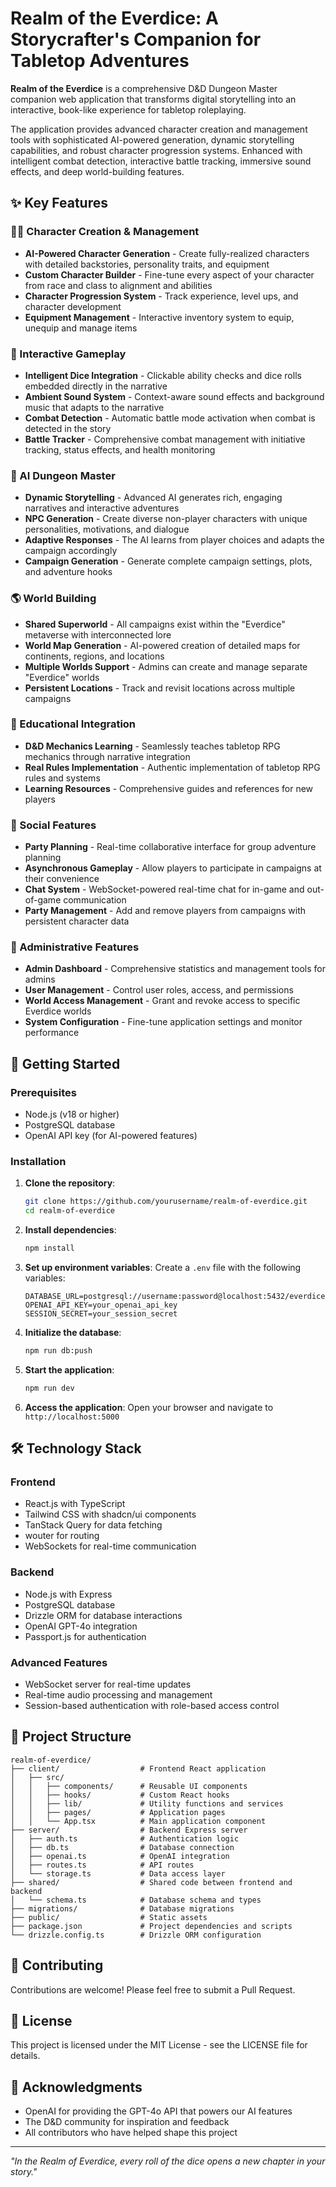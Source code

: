 
# Realm of the Everdice: A Storycrafter's Companion for Tabletop Adventures

**Realm of the Everdice** is a comprehensive D&D Dungeon Master companion web application that transforms digital storytelling into an interactive, book-like experience for tabletop roleplaying. 

The application provides advanced character creation and management tools with sophisticated AI-powered generation, dynamic storytelling capabilities, and robust character progression systems. Enhanced with intelligent combat detection, interactive battle tracking, immersive sound effects, and deep world-building features.

## ✨ Key Features

### 🧙‍♂️ Character Creation & Management
* **AI-Powered Character Generation** - Create fully-realized characters with detailed backstories, personality traits, and equipment
* **Custom Character Builder** - Fine-tune every aspect of your character from race and class to alignment and abilities
* **Character Progression System** - Track experience, level ups, and character development
* **Equipment Management** - Interactive inventory system to equip, unequip and manage items

### 🎲 Interactive Gameplay
* **Intelligent Dice Integration** - Clickable ability checks and dice rolls embedded directly in the narrative
* **Ambient Sound System** - Context-aware sound effects and background music that adapts to the narrative
* **Combat Detection** - Automatic battle mode activation when combat is detected in the story
* **Battle Tracker** - Comprehensive combat management with initiative tracking, status effects, and health monitoring

### 🤖 AI Dungeon Master
* **Dynamic Storytelling** - Advanced AI generates rich, engaging narratives and interactive adventures
* **NPC Generation** - Create diverse non-player characters with unique personalities, motivations, and dialogue
* **Adaptive Responses** - The AI learns from player choices and adapts the campaign accordingly
* **Campaign Generation** - Generate complete campaign settings, plots, and adventure hooks

### 🌎 World Building
* **Shared Superworld** - All campaigns exist within the "Everdice" metaverse with interconnected lore
* **World Map Generation** - AI-powered creation of detailed maps for continents, regions, and locations
* **Multiple Worlds Support** - Admins can create and manage separate "Everdice" worlds
* **Persistent Locations** - Track and revisit locations across multiple campaigns

### 🧠 Educational Integration
* **D&D Mechanics Learning** - Seamlessly teaches tabletop RPG mechanics through narrative integration
* **Real Rules Implementation** - Authentic implementation of tabletop RPG rules and systems
* **Learning Resources** - Comprehensive guides and references for new players

### 👥 Social Features
* **Party Planning** - Real-time collaborative interface for group adventure planning
* **Asynchronous Gameplay** - Allow players to participate in campaigns at their convenience
* **Chat System** - WebSocket-powered real-time chat for in-game and out-of-game communication
* **Party Management** - Add and remove players from campaigns with persistent character data

### 🔧 Administrative Features
* **Admin Dashboard** - Comprehensive statistics and management tools for admins
* **User Management** - Control user roles, access, and permissions
* **World Access Management** - Grant and revoke access to specific Everdice worlds
* **System Configuration** - Fine-tune application settings and monitor performance

## 🚀 Getting Started

### Prerequisites
* Node.js (v18 or higher)
* PostgreSQL database
* OpenAI API key (for AI-powered features)

### Installation

1. **Clone the repository**:
   ```bash
   git clone https://github.com/yourusername/realm-of-everdice.git
   cd realm-of-everdice
   ```

2. **Install dependencies**:
   ```bash
   npm install
   ```

3. **Set up environment variables**:
   Create a `.env` file with the following variables:
   ```
   DATABASE_URL=postgresql://username:password@localhost:5432/everdice
   OPENAI_API_KEY=your_openai_api_key
   SESSION_SECRET=your_session_secret
   ```

4. **Initialize the database**:
   ```bash
   npm run db:push
   ```

5. **Start the application**:
   ```bash
   npm run dev
   ```

6. **Access the application**:
   Open your browser and navigate to `http://localhost:5000`

## 🛠️ Technology Stack

### Frontend
* React.js with TypeScript
* Tailwind CSS with shadcn/ui components
* TanStack Query for data fetching
* wouter for routing
* WebSockets for real-time communication

### Backend
* Node.js with Express
* PostgreSQL database
* Drizzle ORM for database interactions
* OpenAI GPT-4o integration
* Passport.js for authentication

### Advanced Features
* WebSocket server for real-time updates
* Real-time audio processing and management
* Session-based authentication with role-based access control

## 📁 Project Structure

```
realm-of-everdice/
├── client/                  # Frontend React application
│   ├── src/
│   │   ├── components/      # Reusable UI components
│   │   ├── hooks/           # Custom React hooks
│   │   ├── lib/             # Utility functions and services
│   │   ├── pages/           # Application pages
│   │   └── App.tsx          # Main application component
├── server/                  # Backend Express server
│   ├── auth.ts              # Authentication logic
│   ├── db.ts                # Database connection
│   ├── openai.ts            # OpenAI integration
│   ├── routes.ts            # API routes
│   └── storage.ts           # Data access layer
├── shared/                  # Shared code between frontend and backend
│   └── schema.ts            # Database schema and types
├── migrations/              # Database migrations
├── public/                  # Static assets
├── package.json             # Project dependencies and scripts
└── drizzle.config.ts        # Drizzle ORM configuration
```

## 🤝 Contributing

Contributions are welcome! Please feel free to submit a Pull Request.

## 📄 License

This project is licensed under the MIT License - see the LICENSE file for details.

## 👏 Acknowledgments

* OpenAI for providing the GPT-4o API that powers our AI features
* The D&D community for inspiration and feedback
* All contributors who have helped shape this project

---

*"In the Realm of Everdice, every roll of the dice opens a new chapter in your story."*
